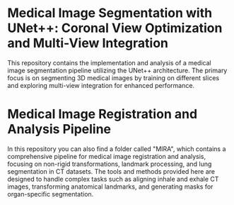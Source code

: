 # Medical Image Segmentation with UNet++: Coronal View Optimization and Multi-View Integration

This repository contains the implementation and analysis of a medical image segmentation pipeline utilizing the UNet++ architecture. The primary focus is on segmenting 3D medical images by training on different slices and exploring multi-view integration for enhanced performance.

#  Medical Image Registration and Analysis Pipeline

In this repository you can also find a folder called "MIRA", which contains a comprehensive pipeline for medical image registration and analysis, focusing on non-rigid transformations, landmark processing, and lung segmentation in CT datasets. The tools and methods provided here are designed to handle complex tasks such as aligning inhale and exhale CT images, transforming anatomical landmarks, and generating masks for organ-specific segmentation.

